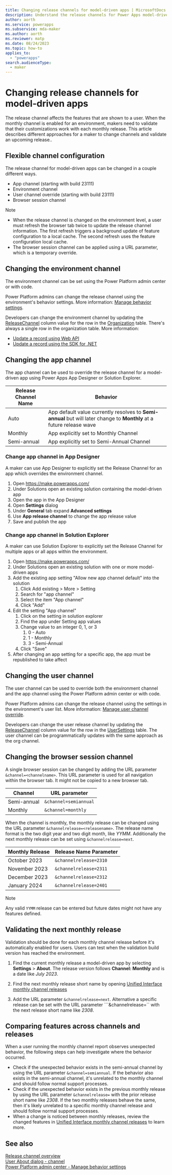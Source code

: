 ```yaml
---
title: Changing release channels for model-driven apps | MicrosoftDocs
description: Understand the release channels for Power Apps model-driven apps.
author: aorth
ms.service: powerapps
ms.subservice: mda-maker
ms.author: aorth
ms.reviewer: matp
ms.date: 08/24/2023
ms.topic: how-to
applies_to: 
  - "powerapps"
search.audienceType: 
  - maker
---
```

# Changing release channels for model-driven apps

The release channel affects the features that are shown to a user. When the monthly channel is enabled for an environment, makers need to validate that their customizations work with each monthly release. This article describes different approaches for a maker to change channels and validate an upcoming release..

## Flexible channel configuration

The release channel for model-driven apps can be changed in a couple different ways.

- App channel (starting with build 23111)
- Environment channel
- User channel override (starting with build 23111)
- Browser session channel

> [!NOTE]
> - When the release channel is changed on the environment level, a user must refresh the browser tab twice to update the release channel information. The first refresh triggers a background update of feature configuration to a local cache. The second refresh uses the feature configuration local cache.
> - The browser session channel can be applied using a URL parameter, which is a temporary override.

## Changing the environment channel

The environment channel can be set using the Power Platform admin center or with code.

Power Platform admins can change the release channel using the environment's behavior settings. More information: [Manage behavior settings](/power-platform/admin/settings-behavior).

Developers can change the environment channel by updating the [ReleaseChannel](/power-apps/developer/data-platform/reference/entities/organization#BKMK_ReleaseChannel) column value for the row in the [Organization](/power-apps/developer/data-platform/reference/entities/organization) table. There's always a single row in the organization table.
More information:

* [Update a record using Web API](/power-apps/developer/data-platform/webapi/update-delete-entities-using-web-api#basic-update)
* [Update a record using the SDK for .NET](/power-apps/developer/data-platform/org-service/entity-operations-update-delete?tabs=late#basic-update)

## Changing the app channel

The app channel can be used to override the release channel for a model-driven app using Power Apps App Designer or Solution Explorer.

| Release Channel Name | Behavior |
| -- | -- |
| Auto | App default value currently resolves to **Semi-annual** but will later change to **Monthly** at a future release wave |
| Monthly | App explicitly set to Monthly Channel |
| Semi-annual | App explicitly set to Semi-Annual Channel |

### Change app channel in App Designer

A maker can use App Designer to explicitly set the Release Channel for an app which overrides the environment channel.

1. Open https://make.powerapps.com/
1. Under Solutions open an existing solution containing the model-driven app
1. Open the app in the App Designer
1. Open **Settings** dialog
1. Under **General** tab expand **Advanced settings**
1. Use **App release channel** to change the app release value
1. Save and publish the app

### Change app channel in Solution Explorer

A maker can use Solution Explorer to explicitly set the Release Channel for multiple apps or all apps within the environment.

1. Open https://make.powerapps.com/
1. Under Solutions open an existing solution with one or more model-driven apps
1. Add the existing app setting "Allow new app channel default" into the solution
   1. Click Add existing > More > Setting
   1. Search for "app channel"
   1. Select the item "App channel"
   1. Click "Add"
1. Edit the setting "App channel"
   1. Click on the setting in solution explorer
   1. Find the app under Setting app values
   1. Change value to an integer 0, 1, or 3
      1. 0 - Auto
      1. 1 - Monthly
      1. 3 - Semi-Annual
   1. Click "Save"
1. After changing an app setting for a specific app, the app must be republished to take affect

## Changing the user channel

The user channel can be used to override both the environment channel and the app channel using the Power Platform admin center or with code.

Power Platform admins can change the release channel using the settings in the environment's user list. More information: [Manage user channel override](https://review.learn.microsoft.com/en-us/power-platform/admin/user-channel-override?branch=pr-en-us-7152).

Developers can change the user release channel by updating the [ReleaseChannel](/power-apps/developer/data-platform/reference/entities/usersettings#BKMK_ReleaseChannel) column value for the row in the [UserSettings](/power-apps/developer/data-platform/reference/entities/usersettings) table. The user channel can be programmatically updates with the same approach as the org channel.

## Changing the browser session channel

A single browser session can be changed by adding the URL parameter ```&channel=<channelname>```. This URL parameter is used for all navigation within the browser tab. It might not be copied to a new browser tab.

| Channel | URL parameter |
| --- | --- |
| Semi-annual | ```&channel=semiannual``` |
| Monthly | ```&channel=monthly``` |

When the channel is monthly, the monthly release can be changed using the URL parameter ```&channelrelease=<releasename>```. The release name format is the two digit year and two digit month, like *YYMM*. Additionally the next monthly release can be set using ```&channelrelease=next```.

| Monthly Release | Release Name Parameter |
| --- | --- |
| October 2023 | ```&channelrelease=2310``` |  
| November 2023 | ```&channelrelease=2311``` |  
| December 2023 | ```&channelrelease=2312``` |  
| January 2024 | ```&channelrelease=2401``` |  

> [!NOTE]
> Any valid ```YYMM``` release can be entered but future dates might not have any features defined.  

## Validating the next monthly release

Validation should be done for each monthly channel release before it's automatically enabled for users. Users can test when the validation build version has reached the environment.

1. Find the current monthly release a model-driven app by selecting **Settings** > **About**. The release version follows **Channel: Monthly** and is a date like *July 2023*.

1. Find the next monthly release short name by opening [Unified Interface monthly channel releases](/power-platform/released-versions/common-data-service/unified-interface-monthly-releases)

1. Add the URL parameter ```&channelrelease=next```. Alternative a specific release can be set with the URL parameter ```&channelrelease=`` with the next release short name like *2308*.

## Comparing features across channels and releases

When a user running the monthly channel report observes unexpected behavior, the following steps can help investigate where the behavior occurred.

- Check if the unexpected behavior exists in the semi-annual channel by using the URL parameter ```&channel=semiannual```. If the behavior also exists in the semi-annual channel, it's unrelated to the monthly channel and should follow normal support processes.
- Check if the unexpected behavior exists in the previous monthly release by using the URL parameter ```&channelrelease=``` with the prior release short name like *2308*. If the two monthly releases behave the same, then it's likely unrelated to a specific monthly channel release and should follow normal support processes.
- When a change is noticed between monthly releases, review the changed features in [Unified Interface monthly channel releases](/power-platform/released-versions/common-data-service/unified-interface-monthly-releases) to learn more.

## See also

[Release channel overview](channel-overview.md) <br />
[User About dialog - channel](../../user/about-dialog.md) <br />
[Power Platform admin center - Manage behavior settings](/power-platform/admin/settings-behavior)
